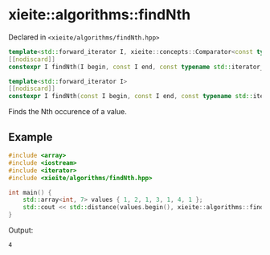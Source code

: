 # xieite::algorithms::findNth
Declared in `<xieite/algorithms/findNth.hpp>`

```cpp
template<std::forward_iterator I, xieite::concepts::Comparator<const typename std::iterator_traits<I>::value_type> F>
[[nodiscard]]
constexpr I findNth(I begin, const I end, const typename std::iterator_traits<I>::value_type& value, typename std::iterator_traits<I>::difference_type count, const F& comparator) noexcept;

template<std::forward_iterator I>
[[nodiscard]]
constexpr I findNth(const I begin, const I end, const typename std::iterator_traits<I>::value_type& value, const typename std::iterator_traits<I>::difference_type count) noexcept;
```

Finds the Nth occurence of a value.

## Example
```cpp
#include <array>
#include <iostream>
#include <iterator>
#include <xieite/algorithms/findNth.hpp>

int main() {
	std::array<int, 7> values { 1, 2, 1, 3, 1, 4, 1 };
	std::cout << std::distance(values.begin(), xieite::algorithms::findNth(values.begin(), values.end(), 2, 1)) << '\n';
}
```
Output:
```
4
```
